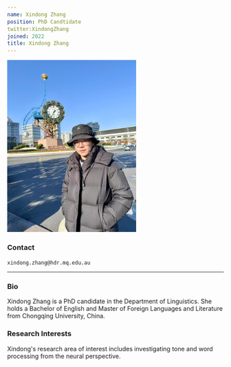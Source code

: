 ```yaml
---
name: Xindong Zhang
position: PhD Candtidate
twitter:XindongZhang
joined: 2022
title: Xindong Zhang
---
```



<img width="300" src="Xindong_Zhang.jpg" data-action="zoom">

### Contact

<i class="fa fa-envelope-o"></i>  `xindong.zhang@hdr.mq.edu.au`<br>

<hr>

### Bio

Xindong Zhang is a PhD candidate in the Department of Linguistics. She holds a Bachelor of English and Master of Foreign Languages and Literature from Chongqing University, China. 

### Research Interests

Xindong's research area of interest includes investigating tone and word processing from the neural perspective.
